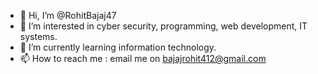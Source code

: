 - 👋 Hi, I’m @RohitBajaj47
- 👀 I’m interested in cyber security, programming, web development, IT systems.
- 🌱 I’m currently learning information technology.
- 📫 How to reach me : email me on bajajrohit412@gmail.com
<!--- 💞️ I’m looking to collaborate on --->

